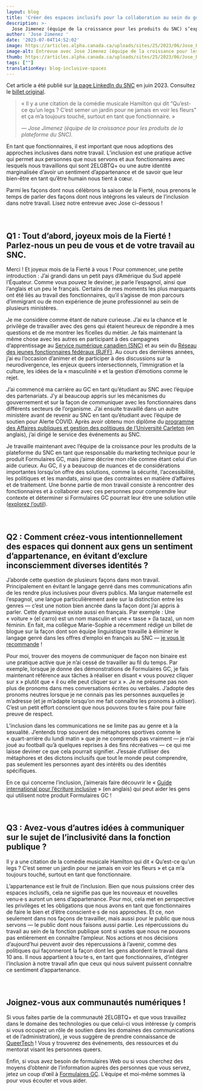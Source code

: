 ```yaml
---
layout: blog
title: 'Créer des espaces inclusifs pour la collaboration au sein du gouvernement du Canada — Une entrevue avec Jose Jimenez'
description: >-
  Jose Jimenez (équipe de la croissance pour les produits du SNC) s’exprime sur la création d’espaces inclusifs pour la collaboration au sein du GC.
author: 'Jose Jimenez '
date: '2023-07-04T14:52:02'
image: https://articles.alpha.canada.ca/uploads/sites/25/2023/06/Jose_PBS_Acticle_FIP_Blog_Post_FR-1-scaled.jpg
image-alt: Entrevue avec Jose Jimenez (équipe de la croissance pour les produits de la plateforme du SNC).
thumb: https://articles.alpha.canada.ca/uploads/sites/25/2023/06/Jose_PBS_Acticle_FIP_Blog_Post_FR-1-scaled.jpg
tags: [""]
translationKey: blog-inclusive-spaces
---
```


<p>Cet article a été publié sur <a href="https://www.linkedin.com/company/cds-snc/" target="_blank" rel="noreferrer noopener">la page LinkedIn du SNC</a> en juin 2023. Consultez le <a href="https://www.linkedin.com/feed/update/urn:li:linkedInArticle:7079099716654747648/" target="_blank" rel="noreferrer noopener">billet original</a>.</p>



<blockquote class="wp-block-quote is-layout-flow wp-block-quote-is-layout-flow">
<p>«&nbsp;Il y a une citation de la comédie musicale Hamilton qui dit “Qu’est-ce qu’un legs ? C’est semer un jardin pour ne jamais en voir les fleurs” et ça m’a toujours touché, surtout en tant que fonctionnaire.&nbsp;»</p>
<cite>— Jose Jimenez (équipe de la croissance pour les produits de la plateforme du SNC).</cite></blockquote>



<p>En tant que fonctionnaires, il est important que nous adoptions des approches inclusives dans notre travail. L’inclusion est une pratique active qui permet aux personnes que nous servons et aux fonctionnaires avec lesquels nous travaillons qui sont 2ELGBTQ+ ou une autre identité marginalisée d’avoir un sentiment d’appartenance et de savoir que leur bien-être en tant qu’être humain nous tient à cœur.</p>



<p>Parmi les façons dont nous célébrons la saison de la Fierté, nous prenons le temps de parler des façons dont nous intégrons les valeurs de l’inclusion dans notre travail. Lisez notre entrevue avec Jose ci-dessous !</p>



<div style="height:22px" aria-hidden="true" class="wp-block-spacer"></div>



<h2 class="wp-block-heading" id="h-q1-tout-d-abord-joyeux-mois-de-la-fierte-parlez-nous-un-peu-de-vous-et-de-votre-travail-au-snc"><strong>Q1&nbsp;: Tout d’abord, joyeux mois de la Fierté ! Parlez-nous un peu de vous et de votre travail au SNC.</strong></h2>



<p>Merci ! Et joyeux mois de la Fierté à vous ! Pour commencer, une petite introduction&nbsp;: J’ai grandi dans un petit pays d’Amérique du Sud appelé l’Équateur. Comme vous pouvez le deviner, je parle l’espagnol, ainsi que l’anglais et un peu le français. Certains de mes moments les plus marquants ont été liés au travail des fonctionnaires, qu’il s’agisse de mon parcours d’immigrant ou de mon expérience de jeune professionnel au sein de plusieurs ministères.&nbsp;</p>



<p>Je me considère comme étant de nature curieuse. J’ai eu la chance et le privilège de travailler avec des gens qui étaient heureux de répondre à mes questions et de me montrer les ficelles du métier. Je fais maintenant la même chose avec les autres en participant à des campagnes d’apprentissage au <a href="https://numerique.canada.ca/?utm_source=pride_jose_blog&amp;utm_medium=pride_jose_blog&amp;utm_campaign=cds_homepage_fr" target="_blank" rel="noreferrer noopener">Service numérique canadien (SNC)</a> et au sein du <a href="https://wiki.gccollab.ca/Federal_Youth_Network/Accueil_FRA" target="_blank" rel="noreferrer noopener">Réseau des jeunes fonctionnaires fédéraux (RJFF)</a>. Au cours des dernières années, j’ai eu l’occasion d’animer et de participer à des discussions sur la neurodivergence, les enjeux queers intersectionnels, l’immigration et la culture, les idées de la «&nbsp;masculinité&nbsp;» et la gestion d’émotions comme le rejet.&nbsp;</p>



<p>J’ai commencé ma carrière au GC en tant qu’étudiant au SNC avec l’équipe des partenariats. J’y ai beaucoup appris sur les mécanismes du gouvernement et sur la façon de communiquer avec les fonctionnaires dans différents secteurs de l’organisme. J’ai ensuite travaillé dans un autre ministère avant de revenir au SNC en tant qu’étudiant avec l’équipe de soutien pour Alerte COVID. Après avoir obtenu mon diplôme du <a href="https://carleton.ca/bpapm/" target="_blank" rel="noreferrer noopener">programme des Affaires publiques et gestion des politiques de l’Université Carleton</a> (en anglais), j’ai dirigé le service des événements au SNC.</p>



<p>Je travaille maintenant avec l’équipe de la croissance pour les produits de la plateforme du SNC en tant que responsable du marketing technique pour le produit Formulaires GC, mais j’aime décrire mon rôle comme étant celui d’un aide curieux. Au GC, il y a beaucoup de nuances et de considérations importantes lorsqu’on offre des solutions, comme la sécurité, l’accessibilité, les politiques et les mandats, ainsi que des contraintes en matière d’affaires et de traitement. Une bonne partie de mon travail consiste à rencontrer des fonctionnaires et à collaborer avec ces personnes pour comprendre leur contexte et déterminer si Formulaires GC pourrait leur être une solution utile (<a href="https://articles.alpha.canada.ca/forms-formulaires/fr/?utm_source=FR_June2023_JoseLinkedInPost&amp;utm_medium=LinkedIn+Article&amp;utm_id=LinkedIn_pridepost_Jose" target="_blank" rel="noreferrer noopener">explorez l’outil</a>).&nbsp;</p>



<div style="height:22px" aria-hidden="true" class="wp-block-spacer"></div>



<h2 class="wp-block-heading" id="h-q2-comment-creez-vous-intentionnellement-des-espaces-qui-donnent-aux-gens-un-sentiment-d-appartenance-en-evitant-d-exclure-inconsciemment-diverses-identites"><strong>Q2&nbsp;: Comment créez-vous intentionnellement des espaces qui donnent aux gens un sentiment d’appartenance, en évitant d’exclure inconsciemment diverses identités ?</strong></h2>



<p>J’aborde cette question de plusieurs façons dans mon travail. Principalement en évitant le langage genré dans mes communications afin de les rendre plus inclusives pour divers publics. Ma langue maternelle est l’espagnol, une langue particulièrement axée sur la distinction entre les genres — c’est une notion bien ancrée dans la façon dont j’ai appris à parler. Cette dynamique existe aussi en français. Par exemple&nbsp;: Une «&nbsp;voiture&nbsp;» (el carro) est un nom masculin et une «&nbsp;tasse&nbsp;» (la taza), un nom féminin. En fait, ma collègue Marie-Sophie a récemment rédigé un billet de blogue sur la façon dont son équipe linguistique travaille à éliminer le langage genré dans les offres d’emploi en français au SNC — <a href="https://numerique.canada.ca/2023/03/20/%C3%A9crire-sans-exclure-linclusivit%C3%A9-en-langue-fran%C3%A7aise/?utm_source=pride_jose_blog&amp;utm_medium=pride_jose_blog&amp;utm_campaign=blog_redaction_epicene_fr" target="_blank" rel="noreferrer noopener">je vous le recommande</a>&nbsp;!</p>



<p>Pour moi, trouver des moyens de communiquer de façon non binaire est une pratique active que je n’ai cessé de travailler au fil du temps. Par exemple, lorsque je donne des démonstrations de Formulaires GC, je fais maintenant référence aux tâches à réaliser en disant «&nbsp;vous pouvez cliquer sur x&nbsp;» plutôt que «&nbsp;il ou elle peut cliquer sur x&nbsp;». Je ne présume pas non plus de pronoms dans mes conversations écrites ou verbales. J’adopte des pronoms neutres lorsque je ne connais pas les personnes auxquelles je m’adresse (et je m’adapte lorsqu’on me fait connaître les pronoms à utiliser). C’est un petit effort conscient que nous pouvons tou·te·s faire pour faire preuve de respect.</p>



<p>L’inclusion dans les communications ne se limite pas au genre et à la sexualité. J’entends trop souvent des métaphores sportives comme le «&nbsp;quart-arrière du lundi matin&nbsp;» que je ne comprends pas vraiment — je n’ai joué au football qu’à quelques reprises à des fins récréatives — ce qui me laisse deviner ce que cela pourrait signifier. J’essaie d’utiliser des métaphores et des dictons inclusifs que tout le monde peut comprendre, pas seulement les personnes ayant des intérêts ou des identités spécifiques.</p>



<p>En ce qui concerne l’inclusion, j’aimerais faire découvrir le «&nbsp;<a href="https://uxcontent.com/the-international-guide-to-gender-inclusive-writing/#elementor-toc__heading-anchor-2" target="_blank" rel="noreferrer noopener">Guide international pour l’écriture inclusive</a>&nbsp;» (en anglais) qui peut aider les gens qui utilisent notre produit Formulaires GC&nbsp;!&nbsp;</p>



<div style="height:22px" aria-hidden="true" class="wp-block-spacer"></div>



<h2 class="wp-block-heading" id="h-q3-avez-vous-d-autres-idees-a-communiquer-sur-le-sujet-de-l-inclusivite-dans-la-fonction-publique"><strong>Q3&nbsp;: Avez-vous d’autres idées à communiquer sur le sujet de l’inclusivité dans la fonction publique ?</strong></h2>



<p>Il y a une citation de la comédie musicale Hamilton qui dit «&nbsp;Qu’est-ce qu’un legs ? C’est semer un jardin pour ne jamais en voir les fleurs&nbsp;» et ça m’a toujours touché, surtout en tant que fonctionnaire.&nbsp;</p>



<p>L’appartenance est le fruit de l’inclusion. Bien que nous puissions créer des espaces inclusifs, cela ne signifie pas que les nouveaux et nouvelles venu·e·s auront un sens d’appartenance. Pour moi, cela met en perspective les privilèges et les obligations que nous avons en tant que fonctionnaires de faire le bien et d’être conscient·e·s de nos approches. Et ce, non seulement dans nos façons de travailler, mais aussi pour le public que nous servons — le public dont nous faisons aussi partie. Les répercussions du travail au sein de la fonction publique sont si vastes que nous ne pouvons pas entièrement en connaître l’ampleur. Nos actions et nos décisions d’aujourd’hui peuvent avoir des répercussions à l’avenir, comme des politiques qui façonneront la façon dont les gens abordent le travail dans 10&nbsp;ans. Il nous appartient à tou·te·s, en tant que fonctionnaires, d’intégrer l’inclusion à notre travail afin que ceux qui nous suivent puissent connaître ce sentiment d’appartenance.</p>



<div style="height:22px" aria-hidden="true" class="wp-block-spacer"></div>



<h2 class="wp-block-heading" id="h-joignez-vous-aux-communautes-numeriques"><strong>Joignez-vous aux communautés numériques !</strong></h2>



<p>Si vous faites partie de la communauté&nbsp;2ELGBTQ+ et que vous travaillez dans le domaine des technologies ou que celui-ci vous intéresse (y compris si vous occupez un rôle de soutien dans les domaines des communications et de l’administration), je vous suggère de prendre connaissance de <a href="https://queertech.org/page/about?lang=fr" target="_blank" rel="noreferrer noopener">QueerTech</a> ! Vous y trouverez des événements, des ressources et du mentorat visant les personnes queers.</p>



<p>Enfin, si vous avez besoin de formulaires Web ou si vous cherchez des moyens d’obtenir de l’information auprès des personnes que vous servez, jetez un coup d’œil à <a href="https://articles.alpha.canada.ca/forms-formulaires/fr/?utm_source=FR_June2023_JoseLinkedInPost&amp;utm_medium=LinkedIn+Article&amp;utm_id=LinkedIn_pridepost_Jose" target="_blank" rel="noreferrer noopener">Formulaires GC</a>. L’équipe et moi-même sommes là pour vous écouter et vous aider.</p>

